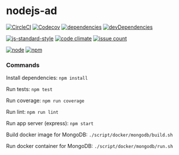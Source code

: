 # nodejs-ad

[![CircleCI](https://img.shields.io/circleci/project/github/romajs/nodejs-ad.svg)](https://circleci.com/gh/romajs/nodejs-ad)
[![Codecov](https://img.shields.io/codecov/c/github/romajs/nodejs-ad.svg)](https://codecov.io/gh/romajs/nodejs-ad)
[![dependencies](https://david-dm.org/romajs/nodejs-ad.svg)](https://david-dm.org/romajs/nodejs-ad)
[![devDependencies](https://david-dm.org/romajs/nodejs-ad/dev-status.svg)](https://david-dm.org/romajs/nodejs-ad?type=dev)

[![js-standard-style](https://img.shields.io/badge/code%20style-standard-brightgreen.svg)](http://standardjs.com)
[![code climate](https://codeclimate.com/github/romajs/nodejs-ad.png)](https://codeclimate.com/github/romajs/nodejs-ad)
[![issue count](https://codeclimate.com/github/romajs/nodejs-ad/badges/issue_count.svg)](https://codeclimate.com/github/romajs/nodejs-ad)

[![node](https://img.shields.io/badge/node-6.11.0-yellow.svg)](https://nodejs.org/en/blog/release/v6.11.0/)
[![npm](https://img.shields.io/badge/npm-3.10.10-yellow.svg)](https://github.com/npm/npm/releases/tag/v3.10.10)

### Commands

Install dependencies: `npm install`

Run tests: `npm test`

Run coverage: `npm run coverage`

Run lint: `npm run lint`

Run app server (express): `npm start`

Build docker image for MongoDB: `./script/docker/mongodb/build.sh`

Run docker container for MongoDB: `./script/docker/mongodb/run.sh`
